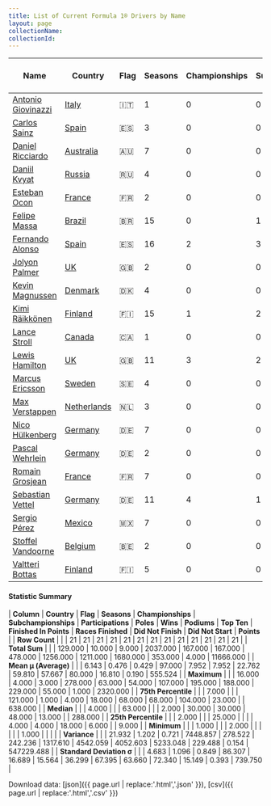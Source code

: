 ```yaml
---
title: List of Current Formula 1® Drivers by Name
layout: page
collectionName: 
collectionId: 
---
```




| Name | Country | Flag | Seasons | Championships | Subchampionships | Participations | Poles | Wins | Podiums | Top Ten | Finished In Points | Races Finished | Did Not Finish | Did Not Start | Points |
|--|--|--|--|--|--|--|--|--|--|--|--|--|--|--|--|
| [Antonio Giovinazzi](/f1/drivers/giovinazzi) | [Italy](/f1/countries/italy) | 🇮🇹 | 1 | 0 | 0 | 2 | 0 | 0 | 0 | 0 | 0 | 1 | 1 | 0 | 0.0 |
| [Carlos Sainz](/f1/drivers/sainz) | [Spain](/f1/countries/spain) | 🇪🇸 | 3 | 0 | 0 | 44 | 0 | 0 | 0 | 20 | 20 | 32 | 12 | 0 | 75.0 |
| [Daniel Ricciardo](/f1/drivers/ricciardo) | [Australia](/f1/countries/australia) | 🇦🇺 | 7 | 0 | 0 | 113 | 1 | 4 | 18 | 64 | 64 | 99 | 13 | 1 | 638.0 |
| [Daniil Kvyat](/f1/drivers/kvyat) | [Russia](/f1/countries/russia) | 🇷🇺 | 4 | 0 | 0 | 63 | 0 | 0 | 2 | 25 | 25 | 48 | 15 | 0 | 130.0 |
| [Esteban Ocon](/f1/drivers/ocon) | [France](/f1/countries/france) | 🇫🇷 | 2 | 0 | 0 | 13 | 0 | 0 | 0 | 4 | 4 | 13 | 0 | 0 | 9.0 |
| [Felipe Massa](/f1/drivers/massa) | [Brazil](/f1/countries/brazil) | 🇧🇷 | 15 | 0 | 1 | 256 | 16 | 11 | 41 | 177 | 155 | 216 | 39 | 1 | 1142.0 |
| [Fernando Alonso](/f1/drivers/alonso) | [Spain](/f1/countries/spain) | 🇪🇸 | 16 | 2 | 3 | 278 | 22 | 32 | 97 | 195 | 188 | 229 | 49 | 0 | 1832.0 |
| [Jolyon Palmer](/f1/drivers/jolyon_palmer) | [UK](/f1/countries/uk) | 🇬🇧 | 2 | 0 | 0 | 25 | 0 | 0 | 0 | 1 | 1 | 17 | 8 | 0 | 1.0 |
| [Kevin Magnussen](/f1/drivers/kevin_magnussen) | [Denmark](/f1/countries/denmark) | 🇩🇰 | 4 | 0 | 0 | 45 | 0 | 0 | 1 | 15 | 15 | 37 | 8 | 0 | 66.0 |
| [Kimi Räikkönen](/f1/drivers/raikkonen) | [Finland](/f1/countries/finland) | 🇫🇮 | 15 | 1 | 2 | 257 | 16 | 20 | 85 | 187 | 175 | 202 | 55 | 0 | 1409.0 |
| [Lance Stroll](/f1/drivers/stroll) | [Canada](/f1/countries/canada) | 🇨🇦 | 1 | 0 | 0 | 4 | 0 | 0 | 0 | 0 | 0 | 1 | 3 | 0 | 0.0 |
| [Lewis Hamilton](/f1/drivers/hamilton) | [UK](/f1/countries/uk) | 🇬🇧 | 11 | 3 | 2 | 192 | 63 | 54 | 107 | 159 | 156 | 169 | 23 | 0 | 2320.0 |
| [Marcus Ericsson](/f1/drivers/ericsson) | [Sweden](/f1/countries/sweden) | 🇸🇪 | 4 | 0 | 0 | 60 | 0 | 0 | 0 | 5 | 5 | 45 | 15 | 0 | 9.0 |
| [Max Verstappen](/f1/drivers/max_verstappen) | [Netherlands](/f1/countries/netherlands) | 🇳🇱 | 3 | 0 | 0 | 44 | 0 | 1 | 8 | 30 | 30 | 36 | 7 | 1 | 288.0 |
| [Nico Hülkenberg](/f1/drivers/hulkenberg) | [Germany](/f1/countries/germany) | 🇩🇪 | 7 | 0 | 0 | 121 | 1 | 0 | 0 | 68 | 68 | 101 | 20 | 0 | 368.0 |
| [Pascal Wehrlein](/f1/drivers/wehrlein) | [Germany](/f1/countries/germany) | 🇩🇪 | 2 | 0 | 0 | 23 | 0 | 0 | 0 | 1 | 1 | 18 | 5 | 0 | 1.0 |
| [Romain Grosjean](/f1/drivers/grosjean) | [France](/f1/countries/france) | 🇫🇷 | 7 | 0 | 0 | 108 | 0 | 0 | 10 | 41 | 41 | 77 | 31 | 0 | 320.0 |
| [Sebastian Vettel](/f1/drivers/vettel) | [Germany](/f1/countries/germany) | 🇩🇪 | 11 | 4 | 1 | 183 | 47 | 44 | 90 | 146 | 145 | 157 | 26 | 0 | 2194.0 |
| [Sergio Pérez](/f1/drivers/perez) | [Mexico](/f1/countries/mexico) | 🇲🇽 | 7 | 0 | 0 | 119 | 0 | 0 | 7 | 67 | 67 | 104 | 15 | 0 | 389.0 |
| [Stoffel Vandoorne](/f1/drivers/vandoorne) | [Belgium](/f1/countries/belgium) | 🇧🇪 | 2 | 0 | 0 | 5 | 0 | 0 | 0 | 1 | 1 | 3 | 2 | 0 | 1.0 |
| [Valtteri Bottas](/f1/drivers/bottas) | [Finland](/f1/countries/finland) | 🇫🇮 | 5 | 0 | 0 | 82 | 1 | 1 | 12 | 50 | 50 | 75 | 6 | 1 | 474.0 |

#### Statistic Summary

| **Column** | **Country** | **Flag** | **Seasons** | **Championships** | **Subchampionships** | **Participations** | **Poles** | **Wins** | **Podiums** | **Top Ten** | **Finished In Points** | **Races Finished** | **Did Not Finish** | **Did Not Start** | **Points** |
| **Row Count** |  |  | 21 | 21 | 21 | 21 | 21 | 21 | 21 | 21 | 21 | 21 | 21 | 21 | 21 |
| **Total Sum** |  |  | 129.000 | 10.000 | 9.000 | 2037.000 | 167.000 | 167.000 | 478.000 | 1256.000 | 1211.000 | 1680.000 | 353.000 | 4.000 | 11666.000 |
| **Mean μ (Average)** |  |  | 6.143 | 0.476 | 0.429 | 97.000 | 7.952 | 7.952 | 22.762 | 59.810 | 57.667 | 80.000 | 16.810 | 0.190 | 555.524 |
| **Maximum** |  |  | 16.000 | 4.000 | 3.000 | 278.000 | 63.000 | 54.000 | 107.000 | 195.000 | 188.000 | 229.000 | 55.000 | 1.000 | 2320.000 |
| **75th Percentile** |  |  | 7.000 |  |  | 121.000 | 1.000 | 4.000 | 18.000 | 68.000 | 68.000 | 104.000 | 23.000 |  | 638.000 |
| **Median** |  |  | 4.000 |  |  | 63.000 |  |  | 2.000 | 30.000 | 30.000 | 48.000 | 13.000 |  | 288.000 |
| **25th Percentile** |  |  | 2.000 |  |  | 25.000 |  |  |  | 4.000 | 4.000 | 18.000 | 6.000 |  | 9.000 |
| **Minimum** |  |  | 1.000 |  |  | 2.000 |  |  |  |  |  | 1.000 |  |  |  |
| **Variance** |  |  | 21.932 | 1.202 | 0.721 | 7448.857 | 278.522 | 242.236 | 1317.610 | 4542.059 | 4052.603 | 5233.048 | 229.488 | 0.154 | 547229.488 |
| **Standard Deviation σ** |  |  | 4.683 | 1.096 | 0.849 | 86.307 | 16.689 | 15.564 | 36.299 | 67.395 | 63.660 | 72.340 | 15.149 | 0.393 | 739.750 |

Download data: [json]({{ page.url | replace:'.html','.json' }}), [csv]({{ page.url | replace:'.html','.csv' }})

